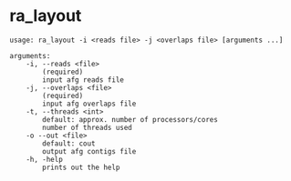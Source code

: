 # ra_layout

    usage: ra_layout -i <reads file> -j <overlaps file> [arguments ...]

    arguments:
        -i, --reads <file>
            (required)
            input afg reads file
        -j, --overlaps <file>
            (required)
            input afg overlaps file
        -t, --threads <int>
            default: approx. number of processors/cores
            number of threads used
        -o --out <file>
            default: cout
            output afg contigs file
        -h, -help
            prints out the help